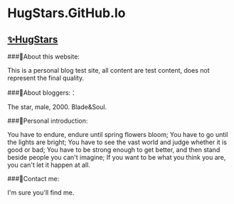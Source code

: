 # HugStars.GitHub.Io 
## [✨HugStars](https://hugstars.github.io)

###🍉About this website:

This is a personal blog test site, all content are test content, does not represent the final quality.
 
###🍓About bloggers:：

The star, male, 2000. Blade&Soul.
 
###🍒Personal introduction:

You have to endure, endure until spring flowers bloom;
You have to go until the lights are bright;
You have to see the vast world and judge whether it is good or bad;
You have to be strong enough to get better, and then stand beside people you can't imagine;
If you want to be what you think you are, you can't let it happen at all.
 
###🍇Contact me:

I'm sure you'll find me.

